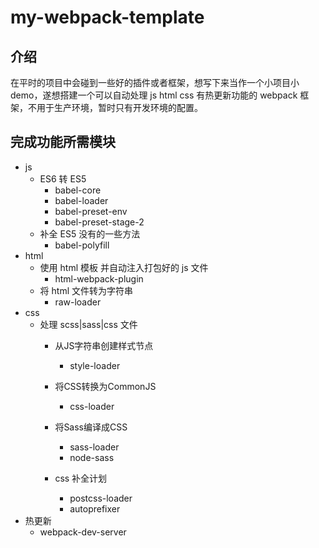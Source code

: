 # my-webpack-template

## 介绍
在平时的项目中会碰到一些好的插件或者框架，想写下来当作一个小项目小 demo，遂想搭建一个可以自动处理 js html css 有热更新功能的 webpack 框架，不用于生产环境，暂时只有开发环境的配置。

## 完成功能所需模块
- js
  - ES6 转 ES5
    - babel-core
    - babel-loader
    - babel-preset-env
    - babel-preset-stage-2
  - 补全 ES5 没有的一些方法
    - babel-polyfill
- html
  - 使用 html 模板 并自动注入打包好的 js 文件
    - html-webpack-plugin
  - 将 html 文件转为字符串
    - raw-loader
- css
  - 处理 scss|sass|css 文件
    - 从JS字符串创建样式节点
      - style-loader
    - 将CSS转换为CommonJS
      - css-loader
    
    - 将Sass编译成CSS
      - sass-loader
      - node-sass
    - css 补全计划
      - postcss-loader
      - autoprefixer
- 热更新
  - webpack-dev-server